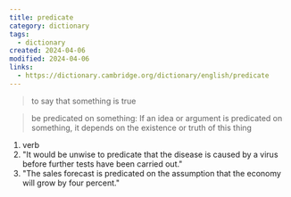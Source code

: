 ```yaml
---
title: predicate
category: dictionary
tags:
  - dictionary
created: 2024-04-06
modified: 2024-04-06
links:
  - https://dictionary.cambridge.org/dictionary/english/predicate
---
```


>to say that something is true

>be predicated on something: If an idea or argument is predicated on something, it depends on the existence or truth of this thing

1. verb
2. "It would be unwise to predicate that the disease is caused by a virus before further tests have been carried out."
3. "The sales forecast is predicated on the assumption that the economy will grow by four percent."


